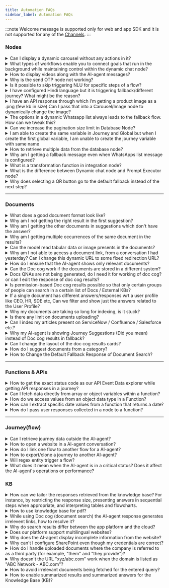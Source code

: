 ```yaml
---
title: Automation FAQs
sidebar_label: Automation FAQs
---
```


:::note
Welcome message is supported only for web and app SDK and it is not supported for any of the [Channels](https://docs.yellow.ai/docs/platform_concepts/channelConfiguration/overview).
:::


### Nodes

<details>
 <summary> Can I display a dynamic carousel without any actions in it?
</summary>
 <div>
  <div> Yes, you can use the <a href = "https://docs.yellow.ai/docs/platform_concepts/studio/build/nodes/message-nodes#4-carousel"> carousel node from the message nodes </a> section.

</div>
  <br/>
   </div>
</details>

<details>
 <summary> What types of workflows enable you to connect goals that run in the background while maintaining control within the dynamic chat node?
</summary>
 <div>
  <div> All the actions that are possible via <a href = "https://docs.yellow.ai/docs/platform_concepts/studio/build/nodes/action-nodes"> Action nodes</a> and <a href = "https://docs.yellow.ai/docs/platform_concepts/studio/build/nodes/logic-nodes"> Logic nodes</a> can be set in Dynamic chat node to fetch data or perform an action. Additionally, you can also enable <a href = "https://docs.yellow.ai/docs/platform_concepts/appConfiguration/overview"> integrations </a> and enable them in Dynamic chat node to send and recieve data from thrid-party applications.

</div>
  <br/>
   </div>
</details>

<details>
 <summary> How to display videos along with the AI-agent messages?
</summary>
 <div>
  <div> Use the <a href= "https://docs.yellow.ai/docs/platform_concepts/studio/build/nodes/message-nodes#5-video"> Video node</a>.

</div>
  <br/>
   </div>
</details>

<details>
 <summary>Why is the send OTP node not working?
</summary>
 <div>
  <div>Our out-of-the-box OTP verification is restricted only to the India region. If you’d like to avail of this functionality for international numbers, you will have to use external APIs.
</div>
  <br/>
   </div>
</details>

<details>
 <summary>Is it possible to skip triggering NLU for specific steps of a flow?
</summary>
 <div>
  <div>Yes, you can skip triggering NLU for specific flows using the <a href="https://docs.yellow.ai/docs/platform_concepts/studio/build/nodes/prompt-nodes#25-store-comment">Store comment</a> node.
​
</div>
  <br/>
   </div>
</details>

<details>
 <summary>I have configured Hindi language but it is triggering fallback/different journey? What might be the reason?
</summary>
 <div>
  <div>In a flow, if you have selected "hi" (ISO code) for Hindi (button value), then it might be triggering another intent which you would have configured earlier ("hi" intent configured). To overcome this problem, set a variable, assign the variable value to Hindi language (hi), and then connect it to the Set language node.
​
</div>
  <br/>
   </div>
</details>

<details>
 <summary>I have an API response through which I’m getting a product image as a .png (few kb in size) Can I pass that into a Carousel/Image node to dynamically change the image?
</summary>
 <div>
  <div>Yes, use the following code snippet in the API parse function.

```
return new Promise(resolve => {
        const imageVariable = 
        [{
            "options": {  
                "caption": { "type": 'random' },
            },
            "url": "insertURL"
        }]
        resolve(imageVariable);
    }); 
```
You can also do this in the carousal by [creating your own custom/dynamic object](https://docs.yellow.ai/docs/platform_concepts/studio/build/nodes/prompt-nodes#dynamic-carousels) (depending on the use case for which you select the node)​

</div>
  <br/>
   </div>
</details>

<details>
 <summary>The options in a dynamic Whatsapp list always leads to the fallback flow. How can we tweak this?
</summary>

 You can use the [Condition](https://docs.yellow.ai/docs/platform_concepts/studio/build/nodes/logic-nodes#1-condition) node to redirect each option to the respective flow.
 <div>
  <div>

1. Insert the condition node in your flow.
2. Populate the node with button values.

![](https://i.imgur.com/FYETzej.png)

4. Connect each button to the flow that has to be executed if that button is clicked.

![](https://i.imgur.com/SysoleQ.png)
​
</div>
  <br/>
   </div>
</details>

<details>
 <summary>Can we increase the pagination size limit in Database Node?
</summary>
 <div>
  <div>
  
  You can increase the size limit upto 25, to increase beyond that, while setting the <b>Pagination</b>, instead of <b>Text</b>, use <b>Variables</b> with a static value. <b>Variables</b> let you increase the size limit upto 200.


![](https://i.imgur.com/Dgla9UJ.png)

​
</div>
  <br/>
   </div>
</details>

<details>
 <summary>I am able to create the same variable in Journey and Global but when I create the first global variable, I am unable to create the journey variable with same name
</summary>
 <div>
  <div>Variables should not have the same name. If they do, it will fetch the value for which it is assigned based on the assigned priorities from global to local.
​
</div>
  <br/>
   </div>
</details>

<details>
 <summary>How to retrieve multiple data from the database node?
</summary>

<div>
 <div>

 Create  <a href="https://docs.yellow.ai/docs/platform_concepts/studio/build/code"> function </a> and extract the data from the variable that <a href="https://docs.yellow.ai/docs/platform_concepts/studio/build/bot-variables#-4-store-and-access-variables-via-nodes">stored the DB response.</a>

 Write

 ```
 let records = data.variables.db_response.records
 console.log(records, "records")
 ```

 Log the result and check the data. After this you can use the data based on your use case.
​
</div>
  <br/>
   </div>
</details>

<details>
 <summary>Why am I getting a fallback message even when WhatsApps list message is configured?
</summary>
 <div>
  <div>To avoid a fallback message, you must store the value of the WhatsApp list option in a variable and use an IF condition to compare the variable value to trigger the respective outcome (flow, text, and so on).
​
</div>
  <br/>
   </div>
</details>

<details>
 <summary>What is a transformation function in integration node?
</summary>
 <div>
  <div> The <b>Parse API response</b> field helps you fetch custom functions that will filter out specific data from the API response you recieve. For steps to use it, click <a href="https://docs.yellow.ai/docs/cookbooks/integrations/parseapi">here</a>.​
</div>
  <br/>
   </div>
</details>

<details>
 <summary> What is the difference between Dynamic chat node and Prompt Executor node?
</summary>
 <div>
  <div>The <b>Dynamic chat node</b> drives the conversation around a particular goal whereas the <b>Prompt Executor</b> node just executes the given prompt and exits the flow. You can use Dynamic chat node if you want the AI-agent to have goal based conversations with the user, for example telling the user about different loans and convincing them to buy one. You can go with the Prompt Executor node if you want the AI-agent to just perform a certain action such as generating a recipe, writing a poem or performing a calculation.
</div>
  <br/>
   </div>
</details>

<details>
 <summary> Why does selecting a QR button go to the default fallback instead of the next step?
</summary>
 <div>
  <div>When users click QR (Quick Reply) buttons after 24 hours of conversation with the AI-agent, the context is lost. As a result, the button click triggers the fallback response instead of proceeding to the next step.
</div>
  <br/>
   </div>
</details>

------

### Documents

<details>
 <summary>What does a good document format look like?
</summary>
 <div>
  <div>The following are some of the characteristics of a document that’ll be processed well during document cognition. It's recommended to follow these guidelines while pre-processing your document -
​
  
​
* It does not have scanned pages and images, these will be skipped if present in the doc.
​
* At least 80% of the content is textual and well-formatted (e.g. Wikipedia articles)
​
* Remove content and index pages, appendix pages, etc. (we will add the logic to skip these automatically in coming releases)
​
* No bullet points before headings. Headings should have a larger font size and no spaces so that the parser can detect headings easily.
​
* Simple tabular data works better than complex or merged tabular data in the documents.
​
  
</div>
  <br/>
   </div>
</details>

<details>
 <summary>Why am I not getting the right result in the first suggestion?
</summary>
 <div>
  <div>Because document cognition is a probabilistic model that is “predicting” the relevance of a specific paragraph or page by looking at the input string. There is no guarantee that the first result will be the most relevant. The most relevant results are expected to come in the top 3 results.
</div>
  <br/>
   </div>
</details>

<details>
 <summary>Why am I getting the other documents in suggestions which don't have the answer?
</summary>
 <div>
  <div>Same answer as above. The model assigns individual scores to all the documents’ paragraph and use them to show the results, so if the confidence threshold is low it can still show irrelevant answers. You can fine-tune the confidence threshold using some test cases.
​
</div>
  <br/>
   </div>
</details>

<details>
 <summary>Why am I getting multiple occurrences of the same document in the results?
</summary>
 <div>
  <div>Because there might be multiple pages/occurrences of relevant content in the same document. In such cases, we rank them, based on the score and return only two occurrences in each document by default. If you want to see more or fewer occurrences within the same document, you can control it by passing the value of `results per document` in your search query.
​
</div>
  <br/>
   </div>
</details>
 
 <details>
 <summary>Can the model read tabular data or image presents in the documents?
</summary>
 <div>
  <div>Tables can be indexed by enabling the Parse table option while uploading, Simpler table works better than complex/merged tables. Images/diagrams will be skipped.
​
</div>
  <br/>
   </div>
</details>
 
<details>
 <summary>Why am I not able to access a document link, from a conversation I had yesterday? Can I change this dynamic URL to some fixed redirection URL?
</summary>
 <div>
  <div>Currently, we have restricted the life of each SAS link to an hour for security reasons. This can be removed/updated as per the client's request. You can generate a new link by asking the same query again in the AI-agent. You can also change this redirection URL to a fixed URL using the document properties option.
 
​
![](https://camo.githubusercontent.com/f1d4e073603851fadf4777a41e25d88d9412a1856666b67f8f0738b5b5d1daea/68747470733a2f2f63646e2e79656c6c6f776d657373656e6765722e636f6d2f524c333558336d436f7a5038313631333534343436393233362e706e67) 
​
</div>
  <br/>
   </div>
</details>

<details>
 <summary>How do I ensure that the AI-agent shows only relevant documents?
</summary>
 <div>
  <div>There is no specific logic added to detect irrelevance right now. However, we do provide a relevance score with each search result that the AI-agent developer can use. The model returns all documents which contain even a few keywords in the query in decreasing order of relevance. The AI-agent developer can choose to show only Top N (e.g. Top 5) or Top 25% of the results based on relevance score.
​​
</div>
  <br/>
   </div>
</details>

<details>
 <summary>Can the Doc cog work if the documents are stored in a different system?
</summary>
 <div>
  <div>Doc cog has in-build integrations for Sharepoint, S3, URLs, and KBs (Salesforce, Service-now, Confluence). Any other KB can also be integrated which has APIs to access the articles/documents.
​​
</div>
  <br/>
   </div>
</details>

<details>
 <summary>Docs QNAs are not being generated, do I need it for working of doc cog? or can I edit the response of doc cog results?
</summary>
 <div>
  <div>Doc cog search will work fine without the QNAs. If the upload docs are showing completed status, you can just enable doc cog fallback or add Action Node and start using it. QNA's are only required for editing the answers and adding them to the FAQs section.
​​
</div>
  <br/>
   </div>
</details>

<details>
 <summary>Is permission-based Doc cog results possible so that only certain groups of people can search in a certain list of Docs / External KBs?
</summary>
 <div>
  <div>Yes, It is possible, User can add tags to the documents and pass the tag value as a variable in the doc cog action node while searching.
​
</div>
  <br/>
   </div>
</details>

<details>
 <summary>If a single document has different answers/responses wrt a user profile like CEO, HR, SDE etc, Can we filter and show just the answers related to the User Profile?
</summary>
 <div>
  <div>If the results are on a different page, page logic can be used to filter the results
​
if answers are in a tabular structure, you can try adding the role of the user in the query itself, like

​
```<query>: SDE”, eg. Annual leave entitlement?, SDE"```
​
</div>
  <br/>
   </div>
</details>

<details>
 <summary>Why my documents are taking so long for indexing, is it stuck?
</summary>
 <div>
  <div>Doc cog uses queue base indexing flow which has a common queue among all the AI-agents. A pending/queued status represents doc is still in the queue and waiting for indexing while the indexing status represents the doc is being indexed.
​
</div>
  <br/>
   </div>
</details>


<details>
 <summary>Is there any limit on documents uploading?
</summary>
 <div>
  <div>Yes, for a Tier 0 (Free Tier) AI-agent there is a limit of a max of 50 total pages or a max of 5 documents and Tier 1 AI-agent has a max 200 documents limit. Tiers other than T0 can have max of 500 pages per document.
​
</div>
  <br/>
   </div>
</details>

<details>
 <summary>Can I index my articles present on ServiceNow / Confluence / Salesforce etc.?
</summary>
 <div>
  <div>Yes, using Doc cog External KB integration it is possible to index the articles using the APIs.
​
</div>
  <br/>
   </div>
</details>

<details>
 <summary>Why my AI-agent is showing Journey Suggestions (Did you mean) instead of Doc cog results in fallback?
</summary>
 <div>
  <div>A AI-agent has a specific priority order of actions in the fallback case.
​
Order: Journey -> FAQs -> Journey suggestion -> Doc cog -> Other fallback.
​
So if the Journey suggestions are enabled and with good suggestion confidence, Journey suggestion will be triggered due to the priority order. You can try disabling the suggestion or increasing the confidence threshold of the suggestion.
​
</div>
  <br/>
   </div>
</details>

<details>
 <summary>Can I change the layout of the doc cog results cards?
</summary>
 <div>
  <div>Yes, but the default layout is recommended which helps us in analytics, improves accuracy and provides a better user experience.
​
A layout that can be changed: Change vertical to horizontal cards, change the display name, remove tags, and remove the preview button.
​
</div>
  <br/>
   </div>
</details>

<details>
 <summary>How do I suggest documents from a category?
</summary>

 You cannot. If you have configured the document search node, you will receive answers from it, otherwise, it suggests alternatives. If neither option is available, it resorts to the fallback.

 <div>
  <div>
​
</div>
  <br/>
   </div>
</details>

<details>
 <summary>How to Change the Default Fallback Response of Document Search?
</summary>
In the Flow editor, add the <b>Knowledge Search</b> node and connect the <b>Fallback</b> output to a Message, Prompt, or Action node. This ensures that when no relevant document is found, the bot provides this custom fallback response instead of the default response.

 <div>
  <div>
​
</div>
  <br/>
   </div>
</details>

---------

### Functions & APIs

<details>
 <summary>How to get the exact status code as our API Event Data explorer while getting API responses in a journey?
</summary>
 <div>




 <div>

 Create a <a href="https://docs.yellow.ai/docs/platform_concepts/studio/build/code"> function </a> after the API call and apply the below code snippet.

 ```
 ymLib.args.apiResponse.statusCode
 ```
 
 </div>
 <br/>
 </div>
 </details>


<details>
<summary>Can I fetch data directly from array or object variables within a function?</summary>

Yes, ensure that you declare the array or object variable before attempting to capture or fetch data from it within the function. Here's a sample of valid data fetching:

```js
let req = data.variables.getReq; // Assigning value from array variable
let jobs = data.variables.getJobs; // Assigning value from object variable

let jobsData = jobs.d; // Fetching key from object
let reqData = req.d.results; // Fetching key from array
```
</details>

<details>
 <summary> How do we access values from an object data type in a Function?</summary>

 It's essential to declare the variable according to its datatype before performing calculations. For instance, if it's an object variable, declare the object variable first and then capture the required data. Here's a simple example:

 You can access the values as follows:

```js
return new Promise(resolve => {
    // Your logic goes here
    let userInput = data.variables.dateList;
    console.log(userInput);
    console.log(userInput.value.date);

    let selectedDate = userInput.value.date;
    resolve(selectedDate);
});
```

Note: If you want to capture the date, store the response in a variable of type number. [Click here for more details](https://docs.yellow.ai/docs/platform_concepts/studio/build/code#using-functions-in-flows).

</details>



<details>
 <summary> How can I extract specific date values from a function that returns a date?
 </summary> 

To extract specific date values, you can use the following syntax:

* Day: data.variables.{FunctionName}.value.day
* Month: data.variables.{FunctionName}.value.month
* Year: data.variables.{FunctionName}.value.year
* Date: data.variables.{FunctionName}.value.date

</details>

<details>
<summary>How do I pass user responses collected in a node to a function?</summary>

To pass user input from node to a function, follow these steps:

1. In a flow, use a **Prompt** node (Question, Quick replies) to collect user input and **Store the response in** a variable.

      ![](https://i.imgur.com/8DvMW9r.png)
      
2. Navigate to the **Functions** section and create a new function. In this function, use below syntax to access the user response (Variable).

`let any_variable_name = data.variables.selected_user_variable;`  

Example: 

```javascript
return new Promise(resolve => {
        // Your logic goes here
        let userName=data.variables.user_name;
    console.log("userName :" + userName);
        resolve(userName);
    });  
```

   ![](https://i.imgur.com/PL2AYwi.png)
   
3. Go to your flow and add a **Function** node after the Prompt node. Select the function that you have created to pass the user input.

      ![](https://i.imgur.com/H5QUEQs.png)
      
4. Test your flow using the **Preview** option to view the user's input, which is passed to the function.

5. To verify, go to **Analyze** > **Conversation logs**.

    ![](https://i.imgur.com/yrISEwZ.png)
    
6. Go to **Logs** and click on the below high-lighted icon.

   ![](https://i.imgur.com/Jteo6Sc.png)
   
7. Click on **Logs** icon to view the user input.

    ![](https://i.imgur.com/S2DcP4P.png)

</details>


-------



### Journey(flow)

<details>
 <summary>Can I retrieve journey data outside the AI-agent?
</summary>
 <div>
  <div>The accessibility of journey data depends on the type of variable:<br/>
 <br/> <b>Journey Variables:</b> These variables are limited to the flow in which they are created and can only be accessed within that specific flow.<br/>
 <br/> <b>Global Variables:</b> Unlike journey variables, global variables are accessible across all flows within your AI-agent, allowing for broader usage and integration of journey data.<br/>
<br/><b>User Properties:</b> User properties are user variables that can be accessed in Automation, Engage, and User 360.<br/>
<br/>You can use the appropriate variable type based on your specific use case.<br/>
​
</div>
  <br/>
   </div>
</details>

<details>
 <summary>How to open a website in a AI-agent conversation?
</summary>
 <div>
  <div>Add a <a href="https://docs.yellow.ai/docs/platform_concepts/studio/build/nodes/message-nodes#2-text">text node</a> to the flow and paste your website URL in it.
​
</div>
  <br/>
   </div>
</details>

<details>
 <summary>How do I link one flow to another flow for a AI-agent?
</summary>
 <div>
  <div>Use <a href="https://docs.yellow.ai/docs/platform_concepts/studio/build/nodes/action-nodes#15-execute-flow">Execute Flow</a> to link  another flow to a AI-agent.
​
</div>
  <br/>
   </div>
</details>

<details>
 <summary>How to export/clone a journey to another AI-agent?
</summary>

 <a href="https://docs.yellow.ai/docs/platform_concepts/studio/build/Flows/exportflow#-1-export-bot-template">Export the template of that journey</a> and <a href="https://docs.yellow.ai/docs/platform_concepts/studio/build/Flows/exportflow#14-view-approved-template-in-marketplace"> import it </a> to the AI-agent of your preference.

 <div>
  <div>
​
</div>
  <br/>
   </div>
</details>

<details>
 <summary>Will regex entity trigger a flow?
</summary>

 Yes, <a href="https://docs.yellow.ai/docs/platform_concepts/studio/train/entities#add-regex-type-entities">create a regex entity</a> and set it as the <a href="https://docs.yellow.ai/docs/platform_concepts/studio/build/Flows/configureflow#trigger-flow-using-entities">start trigger for a flow</a>.
 <div>
  <div>
​
</div>
  <br/>
   </div>
</details>

<details>
 <summary>What does it mean when the AI-agent is in a critical status? Does it affect the AI-agent's operations or performance?
</summary>
 <div>
  <div>When the AI-agent is in a critical status, it means that the health check configured for the AI-agent is failing. However, this does not have any impact on the AI-agent's operations or performance.
You can execute the health check and update the test case to bring the status back to normal.
​
</div>
  <br/>
   </div>
</details>

### KB

<details>
 <summary>How can we tailor the responses retrieved from the knowledge base? For instance, by restricting the response size, presenting answers in sequential steps when appropriate, and interpreting tables and flowcharts.
</summary>

You can customize KB responses by following the steps mentioned [here](https://docs.yellow.ai/docs/platform_concepts/studio/kb/advancedsettings#modify-auto-generated-bot-answers). To present the steps in sequential manner, [set the AI-agent's tone to Instruction based](https://docs.yellow.ai/docs/platform_concepts/studio/kb/advancedsettings#set-tone-for-your-bot-responses). KB interprets data only from websites and not from tables and flowcharts directly. However, you can provide the website URL containing the tables, flowcharts, and supporting data.

 <div>
  <div>
​
</div>
  <br/>
   </div>
</details>


<details>
 <summary>How to use knowledge base for pdf?
</summary>
To upload PDFs to your Knowledge Base, follow the steps mentioned <a href= "https://docs.yellow.ai/docs/platform_concepts/studio/kb/ingestion#upload-documents-from-local-system" >here</a>.
 <div>
  <div>​
</div>
  <br/>
   </div>
</details>


<details>
 <summary> While using Doc cog (document search) the AI-agent response generates irrelevent links, how to resolve it? 
</summary>
 <div>
  <div> 
      Increase the Document search threshold value to improve the accuracy of the links generated.
</div>
  <br/>
   </div>
</details>


<details>
 <summary> Why do search results differ between the app platform and the cloud? 
</summary>
 <div>
  <div> 
      If the knowledge base is the same, search results may vary due to differences in the search algorithms or indexing processes between the platforms.
</div>
  <br/>
   </div>
</details>

<details>
 <summary> Does our platform support multilingual websites?
</summary>
 <div>
  <div> 
      No, currently multilingual websites are not supported as a live feature. Only English and Bahasa languages are supported.
</div>
  <br/>
   </div>
</details>

<details>
 <summary>Why does the AI-agent display incomplete information from the website?
</summary>
 <div>
  <div> 
      This could happen if you edit or rephrase the query to get the context of the conversation, which can sometimes result in incomplete information being displayed by the AI-agent.
</div>
  <br/>
   </div>
</details>

<details>
 <summary>Why can't I configure SharePoint even though my credentials are correct?
</summary>
 <div>
  <div> 
     When configuring SharePoint folders, ensure that you remove "https:" from the target host.
</div>
  <br/>
   </div>
</details>

<details>
 <summary>How do I handle uploaded documents where the company is referred to as a third party (for example, "them" and "they provide")?
</summary>
 <div>
  <div> 
     To avoid confusion, use the model response type set to "formal/short answer" to ensure clarity.
</div>
  <br/>
   </div>
</details>

<details>
 <summary>Why doesn't the URL "xyz/abc.com" work when the domain is listed as "ABC Network - ABC.com"?
</summary>
 <div>
  <div> 
     The issue is that the domain has been configured to retrieve answers only from the specified website ("ABC.com"). Ensure that the site URL passed under the document cog node matches the configured domain.
</div>
  <br/>
   </div>
</details>

<details>
 <summary>How to avoid irrelevant documents being fetched for the entered query?
</summary>
 <div>
  <div> 
     To prevent this issue, adjust the document search threshold confidence level. By setting an appropriate threshold, irrelevant documents can be filtered out more effectively, enhancing the relevance of the search results.<br/> <b>Note:</b> The model has inherent accuracy limitations, so the results may not be 100% accurate all the time.
</div>
  <br/>
   </div>
</details>

<details>
 <summary>How to enable summarized results and summarized answers for the Knowledge Base (KB)?
</summary>
 <div>
  <div> 
     To enable summarized results and summarized answers for the Knowledge Base (KB), follow these steps:<br/> 1.Go to <b>Automation</b> > <b>Build</b> > <b>Conversation settings</b>.<br/> <img src="https://i.imgur.com/GXendkw.png" alt="drawing" width="80%"/><br/>2.Under Document Search, enable <b>Summarized results</b> and <b>Summarized links</b>. <img src="https://i.imgur.com/odRJlGs.png" alt="drawing" width="70%"/>
</div>
  <br/>
   </div>
</details>












